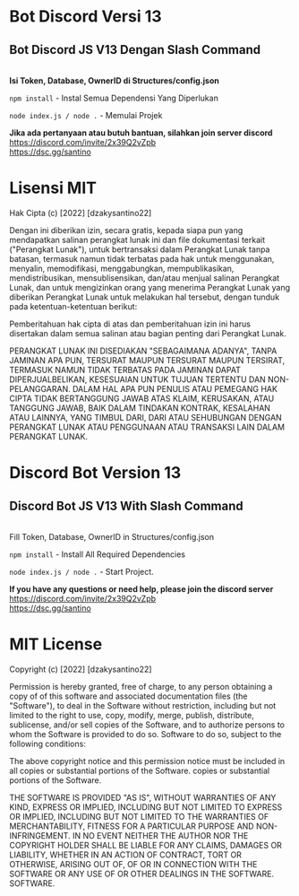 # Bot Discord Versi 13

## Bot Discord JS V13 Dengan Slash Command

\
**Isi Token, Database, OwnerID di Structures/config.json**

`npm install` - Instal Semua Dependensi Yang Diperlukan

`node index.js / node .` - Memulai Projek

**Jika ada pertanyaan atau butuh bantuan, silahkan join server discord** \
https://discord.com/invite/2x39Q2vZpb \
https://dsc.gg/santino

# Lisensi MIT

Hak Cipta (c) [2022] [dzakysantino22]

Dengan ini diberikan izin, secara gratis, kepada siapa pun yang mendapatkan salinan
perangkat lunak ini dan file dokumentasi terkait ("Perangkat Lunak"), untuk bertransaksi
dalam Perangkat Lunak tanpa batasan, termasuk namun tidak terbatas pada hak
untuk menggunakan, menyalin, memodifikasi, menggabungkan, mempublikasikan, mendistribusikan, mensublisensikan, dan/atau menjual
salinan Perangkat Lunak, dan untuk mengizinkan orang yang menerima Perangkat Lunak
yang diberikan Perangkat Lunak untuk melakukan hal tersebut, dengan tunduk pada ketentuan-ketentuan berikut:

Pemberitahuan hak cipta di atas dan pemberitahuan izin ini harus disertakan dalam semua
salinan atau bagian penting dari Perangkat Lunak.

PERANGKAT LUNAK INI DISEDIAKAN "SEBAGAIMANA ADANYA", TANPA JAMINAN APA PUN, TERSURAT MAUPUN
TERSURAT MAUPUN TERSIRAT, TERMASUK NAMUN TIDAK TERBATAS PADA JAMINAN DAPAT DIPERJUALBELIKAN,
KESESUAIAN UNTUK TUJUAN TERTENTU DAN NON-PELANGGARAN. DALAM HAL APA PUN
PENULIS ATAU PEMEGANG HAK CIPTA TIDAK BERTANGGUNG JAWAB ATAS KLAIM, KERUSAKAN, ATAU
TANGGUNG JAWAB, BAIK DALAM TINDAKAN KONTRAK, KESALAHAN ATAU LAINNYA, YANG TIMBUL DARI,
DARI ATAU SEHUBUNGAN DENGAN PERANGKAT LUNAK ATAU PENGGUNAAN ATAU TRANSAKSI LAIN DALAM
PERANGKAT LUNAK.

# Discord Bot Version 13

## Discord Bot JS V13 With Slash Command

\
Fill Token, Database, OwnerID in Structures/config.json

`npm install` - Install All Required Dependencies

`node index.js / node .` - Start Project.

**If you have any questions or need help, please join the discord server** \
https://discord.com/invite/2x39Q2vZpb \
https://dsc.gg/santino

# MIT License

Copyright (c) [2022] [dzakysantino22]

Permission is hereby granted, free of charge, to any person obtaining a copy of
of this software and associated documentation files (the "Software"), to deal
in the Software without restriction, including but not limited to the right
to use, copy, modify, merge, publish, distribute, sublicense, and/or sell
copies of the Software, and to authorize persons to whom the Software is provided to do so.
Software to do so, subject to the following conditions:

The above copyright notice and this permission notice must be included in all copies or substantial portions of the Software.
copies or substantial portions of the Software.

THE SOFTWARE IS PROVIDED "AS IS", WITHOUT WARRANTIES OF ANY KIND, EXPRESS OR IMPLIED, INCLUDING BUT NOT LIMITED TO
EXPRESS OR IMPLIED, INCLUDING BUT NOT LIMITED TO THE WARRANTIES OF MERCHANTABILITY,
FITNESS FOR A PARTICULAR PURPOSE AND NON-INFRINGEMENT. IN NO EVENT
NEITHER THE AUTHOR NOR THE COPYRIGHT HOLDER SHALL BE LIABLE FOR ANY CLAIMS, DAMAGES OR
LIABILITY, WHETHER IN AN ACTION OF CONTRACT, TORT OR OTHERWISE, ARISING OUT OF,
OF OR IN CONNECTION WITH THE SOFTWARE OR ANY USE OF OR OTHER DEALINGS IN THE SOFTWARE.
SOFTWARE.
